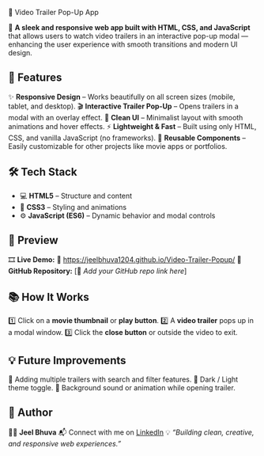 🎥 Video Trailer Pop-Up App

🚀 **A sleek and responsive web app built with HTML, CSS, and JavaScript** that allows users to watch video trailers in an interactive pop-up modal — enhancing the user experience with smooth transitions and modern UI design.



## 🌟 Features

✨ **Responsive Design** – Works beautifully on all screen sizes (mobile, tablet, and desktop).
🎬 **Interactive Trailer Pop-Up** – Opens trailers in a modal with an overlay effect.
🎨 **Clean UI** – Minimalist layout with smooth animations and hover effects.
⚡ **Lightweight & Fast** – Built using only HTML, CSS, and vanilla JavaScript (no frameworks).
🧩 **Reusable Components** – Easily customizable for other projects like movie apps or portfolios.



## 🛠️ Tech Stack

* 💻 **HTML5** – Structure and content
* 🎨 **CSS3** – Styling and animations
* ⚙️ **JavaScript (ES6)** – Dynamic behavior and modal controls



## 📸 Preview

🎞️ **Live Demo:** 🔗 https://jeelbhuva1204.github.io/Video-Trailer-Popup/
💾 **GitHub Repository:** [🔗 *Add your GitHub repo link here*]



## 📚 How It Works

1️⃣ Click on a **movie thumbnail** or **play button**.
2️⃣ A **video trailer** pops up in a modal window.
3️⃣ Click the **close button** or outside the video to exit.



## 💡 Future Improvements

🚧 Adding multiple trailers with search and filter features.
🌈 Dark / Light theme toggle.
🎵 Background sound or animation while opening trailer.



## 🙌 Author

👩‍💻 **Jeel Bhuva**
📬 Connect with me on [LinkedIn](https://www.linkedin.com/in/jeel-bhuva-6b860b386/)
💡 *“Building clean, creative, and responsive web experiences.”*
